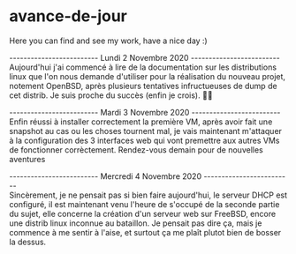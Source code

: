 # avance-de-jour
Here you can find and see my work, have a nice day :)

------------------------- Lundi 2 Novembre 2020 -------------------------  
Aujourd'hui j'ai commencé à lire de la documentation sur les distributions linux que l'on nous demande d'utiliser pour la réalisation du nouveau projet, notement OpenBSD, après plusieurs tentatives infructueuses de dump de cet distrib. Je suis proche du succès (enfin je crois). 🤞🏻

------------------------- Mardi 3 Novembre 2020 -------------------------  
Enfin réussi à installer correctement la première VM, après avoir fait une snapshot au cas ou les choses tournent mal, je vais maintenant m'attaquer à la configuration des 3 interfaces web qui vont premettre aux autres VMs de fonctionner corrèctement. Rendez-vous demain pour de nouvelles aventures

------------------------- Mercredi 4 Novembre 2020 -------------------------  
Sincèrement, je ne pensait pas si bien faire aujourd'hui, le serveur DHCP est configuré, il est maintenant venu l'heure de s'occupé de la seconde partie du sujet, elle concerne la création d'un serveur web sur FreeBSD, encore une distrib linux inconnue au bataillon. Je pensait pas dire ça, mais je commence à me sentir à l'aise, et surtout ça me plaît plutot bien de bosser la dessus.
